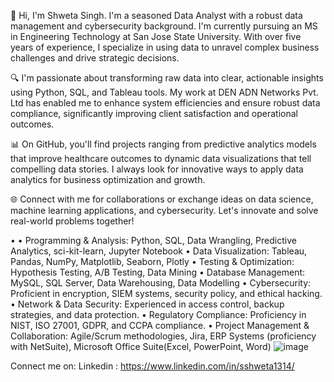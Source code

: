 👋 Hi, I'm Shweta Singh. I'm a seasoned Data Analyst with a robust data management and cybersecurity background. I'm currently pursuing an MS in Engineering Technology at San Jose State University. With over five years of experience, I specialize in using data to unravel complex business challenges and drive strategic decisions.

🔍 I'm passionate about transforming raw data into clear, actionable insights using Python, SQL, and Tableau tools. My work at DEN ADN Networks Pvt. Ltd has enabled me to enhance system efficiencies and ensure robust data compliance, significantly improving client satisfaction and operational outcomes.

📊 On GitHub, you'll find projects ranging from predictive analytics models that improve healthcare outcomes to dynamic data visualizations that tell compelling data stories. I always look for innovative ways to apply data analytics for business optimization and growth.

🌐 Connect with me for collaborations or exchange ideas on data science, machine learning applications, and cybersecurity. Let's innovate and solve real-world problems together!



•	•	Programming & Analysis: Python, SQL, Data Wrangling, Predictive Analytics, sci-kit-learn, Jupyter Notebook
•	Data Visualization: Tableau, Pandas, NumPy, Matplotlib, Seaborn, Plotly
•	Testing & Optimization: Hypothesis Testing, A/B Testing, Data Mining
•	Database Management: MySQL, SQL Server, Data Warehousing, Data Modelling
•	Cybersecurity: Proficient in encryption, SIEM systems, security policy, and ethical hacking.
•	Network & Data Security: Experienced in access control, backup strategies, and data protection.
•	Regulatory Compliance: Proficiency in NIST, ISO 27001, GDPR, and CCPA compliance.
•	Project Management & Collaboration: Agile/Scrum methodologies, Jira, ERP Systems (proficiency with NetSuite), Microsoft Office Suite(Excel, PowerPoint, Word)
![image](https://github.com/sshweta13/sshweta13/assets/51931026/ec68a7b6-5741-41fb-bf46-66eb26025544)



Connect me on: 
Linkedin : https://www.linkedin.com/in/sshweta1314/

<!---
sshweta13/sshweta13 is a ✨ special ✨ repository because its `README.md` (this file) appears on your GitHub profile.
You can click the Preview link to take a look at your changes.
--->
